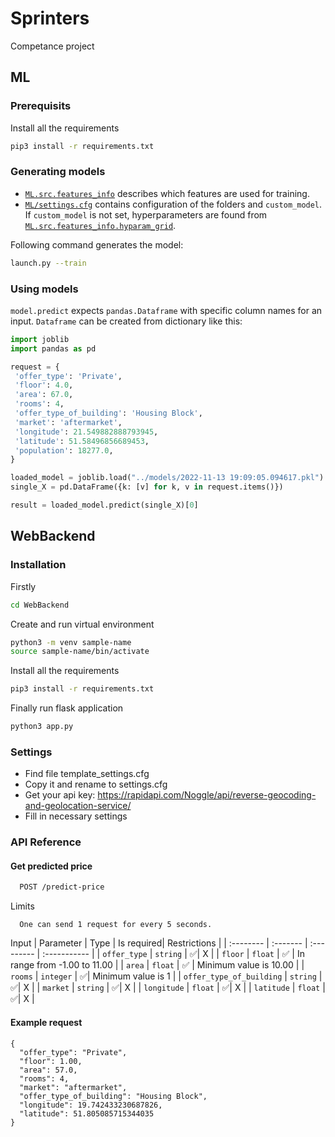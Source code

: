 # Sprinters

Competance project

## ML

### Prerequisits

Install all the requirements

```bash
pip3 install -r requirements.txt
```

### Generating models

- [`ML.src.features_info`](ML/src/features_info.py) describes which features are used for training.
- [`ML/settings.cfg`](ML/settings.cfg) contains configuration of the folders and `custom_model`. If `custom_model` is not set, hyperparameters are found from [`ML.src.features_info.hyparam_grid`](ML/src/features_info.py).

Following command generates the model:

```bash
launch.py --train
```

### Using models

`model.predict` expects `pandas.Dataframe` with specific column names for an input. `Dataframe` can be created from dictionary like this:

```python
import joblib
import pandas as pd

request = {
 'offer_type': 'Private',
 'floor': 4.0,
 'area': 67.0,
 'rooms': 4,
 'offer_type_of_building': 'Housing Block',
 'market': 'aftermarket',
 'longitude': 21.549882888793945,
 'latitude': 51.58496856689453,
 'population': 18277.0,
}

loaded_model = joblib.load("../models/2022-11-13 19:09:05.094617.pkl")
single_X = pd.DataFrame({k: [v] for k, v in request.items()})

result = loaded_model.predict(single_X)[0]
```

## WebBackend

### Installation

Firstly
```bash
cd WebBackend
```
Create and run virtual environment

```bash
python3 -m venv sample-name
source sample-name/bin/activate
```
Install all the requirements
```bash
pip3 install -r requirements.txt
```
Finally run flask application
```bash
python3 app.py
```

### Settings
- Find file template_settings.cfg
- Copy it and rename to settings.cfg
- Get your api key: https://rapidapi.com/Noggle/api/reverse-geocoding-and-geolocation-service/
- Fill in necessary settings

### API Reference

#### Get predicted price

```bash
  POST /predict-price
```
Limits
```
  One can send 1 request for every 5 seconds.
```
Input
| Parameter | Type     | Is required| Restrictions  |
| :-------- | :------- | :--------- | :----------- |
| `offer_type` | `string` | ✅| X |
| `floor` | `float` | ✅  | In range from -1.00 to 11.00 |
| `area` | `float` | ✅  | Minimum value is 10.00 |
| `rooms` | `integer` | ✅| Minimum value is 1 |
| `offer_type_of_building` | `string` | ✅| X |
| `market` | `string` | ✅| X |
| `longitude` | `float` | ✅| X |
| `latitude` | `float` | ✅| X |

#### Example request

```http
{
  "offer_type": "Private",
  "floor": 1.00,
  "area": 57.0,
  "rooms": 4,
  "market": "aftermarket",
  "offer_type_of_building": "Housing Block",
  "longitude": 19.742433230687826,
  "latitude": 51.805085715344035
}
```
